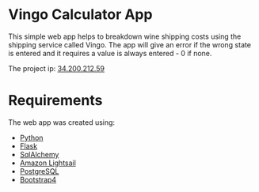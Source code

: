 # Vingo Calculator App

This simple web app helps to breakdown wine shipping costs using the shipping service called Vingo.
The app will give an error if the wrong state is entered and it requires a value is always entered - 0 if none. 

The project ip: [34.200.212.59](http://34.200.212.59/)

# Requirements 

The web app was created using:

- [Python](https://www.python.org/)
- [Flask](http://flask.pocoo.org/)
- [SqlAlchemy](https://www.sqlalchemy.org/)
- [Amazon Lightsail](https://aws.amazon.com/lightsail)
- [PostgreSQL](https://www.postgresql.org/)
- [Bootstrap4](https://getbootstrap.com/)
